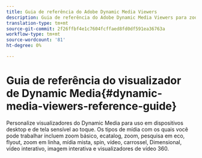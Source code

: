 ```yaml
---
title: Guia de referência do Adobe Dynamic Media Viewers
description: Guia de referência do Adobe Dynamic Media Viewers para zoom básico, ecatalog, zoom, pesquisa em eco, flyout, zoom em linha, mídia mista, spin, vídeo, carrossel, Dimensional, vídeo interativo, imagem interativa e visualizadores de vídeo 360.
translation-type: tm+mt
source-git-commit: 2f26ffbf4e1c7604fcffaed8fd0df591ea36763a
workflow-type: tm+mt
source-wordcount: '81'
ht-degree: 0%

---
```



# Guia de referência do visualizador de Dynamic Media{#dynamic-media-viewers-reference-guide}

Personalize visualizadores do Dynamic Media para uso em dispositivos desktop e de tela sensível ao toque. Os tipos de mídia com os quais você pode trabalhar incluem zoom básico, ecatalog, zoom, pesquisa em eco, flyout, zoom em linha, mídia mista, spin, vídeo, carrossel, Dimensional, vídeo interativo, imagem interativa e visualizadores de vídeo 360.

